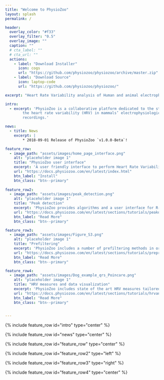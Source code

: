 ```yaml
---
title: "Welcome to PhysioZoo"
layout: splash
permalink: /

header:
  overlay_color: "#f33"
  overlay_filter: "0.5"
  overlay_image: ""
  caption: ""
  # cta_label: ""
  # cta_url: ""
  actions:
    - label: "Download Installer"
      icon: cogs
      url: "https://github.com/physiozoo/physiozoo/archive/master.zip"
    - label: "Download Source"
      icon: laptop-code
      url: "https://github.com/physiozoo/physiozoo/"

excerpt: "Heart Rate Variability analysis of Human and animal electrophysiological data"

intro: 
  - excerpt: 'PhysioZoo is a collaborative platform dedicated to the study of
        the heart rate variability (HRV) in mammals’ electrophysiological
        recordings.'

news: 
  - title: News
    excerpt: |
        * 2018-09-01 Release of PhysioZoo `v1.0.0-Beta`!

feature_row:
  - image_path: "assets/images/home_page_interface.png"
    alt: "placeholder image 1"
    title: "PhysioZoo user interface"
    excerpt: 'A user friendly interface to perform Heart Rate Variability analysis.'
    url: "https://docs.physiozoo.com/en/latest/index.html"
    btn_label: "Install"
    btn_class: "btn--primary"
    
feature_row2:
  - image_path: "assets/images/peak_detection.png"
    alt: "placeholder image 1"
    title: "Peak detection"
    excerpt: 'PhysioZoo provides algorithms and a user interface for R-peak detection of mammalian ECG data. In addition, it provides manual annotations tools (peak and data quality) to ensure the reliability of the analyzed data.'
    url: "https://docs.physiozoo.com/en/latest/sections/tutorials/peakdetection.html"
    btn_label: "Read More"
    btn_class: "btn--primary"

feature_row3:
  - image_path: "assets/images/Figure_S3.png"
    alt: "placeholder image 1"
    title: "Prefiltering"
    excerpt: 'PhysioZoo includes a number of prefiltering methods in order to remove sudden drop or increase in the beat to beat intervals due to transcient noise or ectopic beats.'
    url: "https://docs.physiozoo.com/en/latest/sections/tutorials/preprocessing.html"
    btn_label: "Read More"
    btn_class: "btn--primary"

feature_row4:
  - image_path: "assets/images/Dog_example_qrs_Poincare.png"
    alt: "placeholder image 1"
    title: "HRV measures and data visualization"
    excerpt: 'PhysioZoo includes state of the art HRV measures tailored to the type of mammal that is studied and data visualization features including Poincare plots, power spectrum, distribution of NN intervals and multi scale entropy plot.'
    url: "https://docs.physiozoo.com/en/latest/sections/tutorials/hrvanalysis.html"
    btn_label: "Read More"
    btn_class: "btn--primary"
    

---
```


{% include feature_row id="intro" type="center" %}

{% include feature_row id="news" type="center" %}

{% include feature_row id="feature_row" type="center" %}

{% include feature_row id="feature_row2" type="left" %}

{% include feature_row id="feature_row3" type="right" %}

{% include feature_row id="feature_row4" type="center" %}
